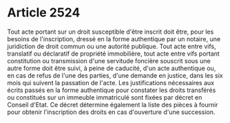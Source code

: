 # Article 2524

Tout acte portant sur un droit susceptible d'être inscrit doit être, pour les besoins de l'inscription, dressé en la forme authentique par un notaire, une juridiction de droit commun ou une autorité publique.   Tout acte entre vifs, translatif ou déclaratif de propriété immobilière, tout acte entre vifs portant constitution ou transmission d'une servitude foncière souscrit sous une autre forme doit être suivi, à peine de caducité, d'un acte authentique ou, en cas de refus de l'une des parties, d'une demande en justice, dans les six mois qui suivent la passation de l'acte.   Les justifications nécessaires aux écrits passés en la forme authentique pour constater les droits transférés ou constitués sur un immeuble immatriculé sont fixées par décret en Conseil d'Etat. Ce décret détermine également la liste des pièces à fournir pour obtenir l'inscription des droits en cas d'ouverture d'une succession.